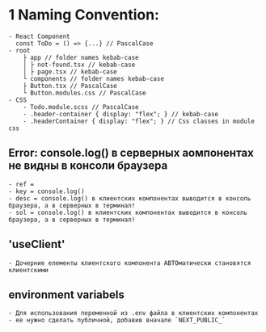 # 1 Naming Convention: 
    - React Component
      const ToDo = () => {...} // PascalCase
    - root
        ├ app // folder names kebab-case
        │ ├ not-found.tsx // kebab-case
        │ ├ page.tsx // kebab-case
        └ components // folder names kebab-case
        ├ Button.tsx // PascalCase
        └ Button.modules.css // PascalCase
    - CSS
        - Todo.module.scss // PascalCase
        - .header-container { display: "flex"; } // kebab-case
        - .headerContainer { display: "flex"; } // Css classes in module css

## Error: console.log() в серверных аомпонентах не видны в консоли браузера
    - ref =
    - key = console.log()
    - desc = console.log() в клиентских компонентах выводится в консоль браузера, а в серверных в терминал!
    - sol = console.log() в клиентских компонентах выводится в консоль браузера, а в серверных в терминал!

## 'useClient'
	- Дочерние елементы клиентского компонента АВТОматически становятся клиентскими

## environment variabels
	- Для использования переменной из .env файла в клиентских компонентах - ее нужно сделать публичной, добавив вначале `NEXT_PUBLIC_`
